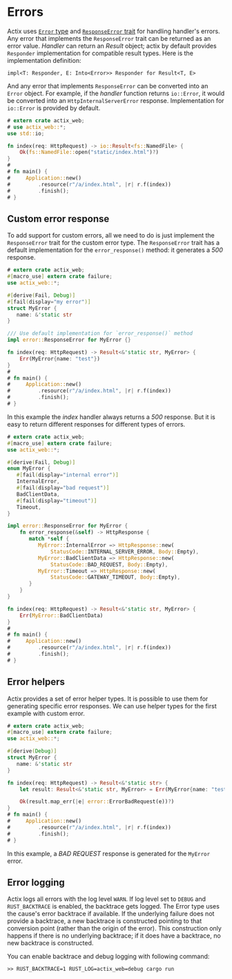 # Errors

Actix uses [`Error` type](../actix_web/error/struct.Error.html)
and [`ResponseError` trait](../actix_web/error/trait.ResponseError.html)
for handling handler's errors.
Any error that implements the `ResponseError` trait can be returned as an error value.
*Handler* can return an *Result* object; actix by default provides
`Responder` implementation for compatible result types. Here is the implementation
definition:

```rust,ignore
impl<T: Responder, E: Into<Error>> Responder for Result<T, E>
```

And any error that implements `ResponseError` can be converted into an `Error` object.
For example, if the *handler* function returns `io::Error`, it would be converted
into an `HttpInternalServerError` response. Implementation for `io::Error` is provided
by default.

```rust
# extern crate actix_web;
# use actix_web::*;
use std::io;

fn index(req: HttpRequest) -> io::Result<fs::NamedFile> {
    Ok(fs::NamedFile::open("static/index.html")?)
}
#
# fn main() {
#     Application::new()
#         .resource(r"/a/index.html", |r| r.f(index))
#         .finish();
# }
```

## Custom error response

To add support for custom errors, all we need to do is just implement the `ResponseError` trait
for the custom error type. The `ResponseError` trait has a default implementation
for the `error_response()` method: it generates a *500* response.

```rust
# extern crate actix_web;
#[macro_use] extern crate failure;
use actix_web::*;

#[derive(Fail, Debug)]
#[fail(display="my error")]
struct MyError {
   name: &'static str
}

/// Use default implementation for `error_response()` method
impl error::ResponseError for MyError {}

fn index(req: HttpRequest) -> Result<&'static str, MyError> {
    Err(MyError{name: "test"})
}
#
# fn main() {
#     Application::new()
#         .resource(r"/a/index.html", |r| r.f(index))
#         .finish();
# }
```

In this example the *index* handler always returns a *500* response. But it is easy
to return different responses for different types of errors.

```rust
# extern crate actix_web;
#[macro_use] extern crate failure;
use actix_web::*;

#[derive(Fail, Debug)]
enum MyError {
   #[fail(display="internal error")]
   InternalError,
   #[fail(display="bad request")]
   BadClientData,
   #[fail(display="timeout")]
   Timeout,
}

impl error::ResponseError for MyError {
    fn error_response(&self) -> HttpResponse {
       match *self {
          MyError::InternalError => HttpResponse::new(
              StatusCode::INTERNAL_SERVER_ERROR, Body::Empty),
          MyError::BadClientData => HttpResponse::new(
              StatusCode::BAD_REQUEST, Body::Empty),
          MyError::Timeout => HttpResponse::new(
              StatusCode::GATEWAY_TIMEOUT, Body::Empty),
       }
    }
}

fn index(req: HttpRequest) -> Result<&'static str, MyError> {
    Err(MyError::BadClientData)
}
#
# fn main() {
#     Application::new()
#         .resource(r"/a/index.html", |r| r.f(index))
#         .finish();
# }
```

## Error helpers

Actix provides a set of error helper types. It is possible to use them for generating
specific error responses. We can use helper types for the first example with custom error.

```rust
# extern crate actix_web;
#[macro_use] extern crate failure;
use actix_web::*;

#[derive(Debug)]
struct MyError {
   name: &'static str
}

fn index(req: HttpRequest) -> Result<&'static str> {
    let result: Result<&'static str, MyError> = Err(MyError{name: "test"});

    Ok(result.map_err(|e| error::ErrorBadRequest(e))?)
}
# fn main() {
#     Application::new()
#         .resource(r"/a/index.html", |r| r.f(index))
#         .finish();
# }
```

In this example, a *BAD REQUEST* response is generated for the `MyError` error.

## Error logging

Actix logs all errors with the log level `WARN`. If log level set to `DEBUG`
and `RUST_BACKTRACE` is enabled, the backtrace gets logged. The Error type uses
the cause's error backtrace if available. If the underlying failure does not provide
a backtrace, a new backtrace is constructed pointing to that conversion point
(rather than the origin of the error). This construction only happens if there
is no underlying backtrace; if it does have a backtrace, no new backtrace is constructed.

You can enable backtrace and debug logging with following command:

```
>> RUST_BACKTRACE=1 RUST_LOG=actix_web=debug cargo run
```
